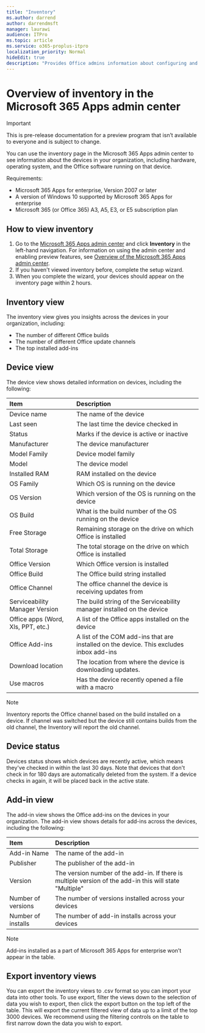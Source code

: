 ```yaml
---
title: "Inventory"
ms.author: darrend
author: darrendmsft
manager: laurawi
audience: ITPro
ms.topic: article
ms.service: o365-proplus-itpro
localization_priority: Normal
hideEdit: true
description: "Provides Office admins information about configuring and using inventory in Microsoft 365 Apps admin center to view their managed devices"
---
```


# Overview of inventory in the Microsoft 365 Apps admin center

> [!IMPORTANT]
> This is pre-release documentation for a preview program that isn’t available to everyone and is subject to change.

You can use the inventory page in the Microsoft 365 Apps admin center to see information about the devices in your organization, including hardware, operating system, and the Office software running on that device.

Requirements:
- Microsoft 365 Apps for enterprise, Version 2007 or later
- A version of Windows 10 supported by Microsoft 365 Apps for enterprise
- Microsoft 365 (or Office 365) A3, A5, E3, or E5 subscription plan

## How to view inventory

1. Go to the [Microsoft 365 Apps admin center](https://config.office.com) and click **Inventory** in the left-hand navigation. For information on using the admin center and enabling preview features, see [Overview of the Microsoft 365 Apps admin center](overview.md).
2. If you haven't viewed inventory before, complete the setup wizard.
3. When you complete the wizard, your devices should appear on the inventory page within 2 hours.

## Inventory view

The inventory view gives you insights across the devices in your organization, including:

- The number of different Office builds
- The number of  different Office update channels
- The top installed add-ins

## Device view

The device view shows detailed information on devices, including the following:

| Item | Description |
|:-----|:-----|
| Device name | The name of the device |
| Last seen | The last time the device checked in |
| Status | Marks if the device is active or inactive |
| Manufacturer | The device manufacturer |
| Model Family | Device model family |
| Model | The device model  |
| Installed RAM | RAM installed on the device |
| OS Family | Which OS is running on the device |
| OS Version| Which version of the OS is running on the device |
| OS Build| What is the build number of the OS running on the device |
| Free Storage| Remaining storage on the drive on which Office is installed |
| Total Storage| The total storage on the drive on which Office is installed |
| Office Version| Which Office version is installed |
| Office Build| The Office build string installed |
| Office Channel| The office channel the device is receiving updates from |
| Serviceability Manager Version| The build string of the Serviceability manager installed on the device |
| Office apps (Word, Xls, PPT, etc.)| A list of the Office apps installed on the device |
| Office Add-ins | A list of the COM add-ins that are installed on the device. This excludes inbox add-ins |
| Download location | The location from where the device is downloading updates. |
| Use macros | Has the device recently opened a file with a macro |

> [!NOTE]
> Inventory reports the Office channel based on the build installed on a device. If channel was switched but the device still contains builds from the old channel, the Inventory will report the old channel.

## Device status

Devices status shows which devices are recently active, which means they've checked in within the last 30 days. Note that devices that don't check in for 180 days are automatically deleted from the system. If a device checks in again, it will be placed back in the active state.

## Add-in view

The add-in view shows the Office add-ins on the devices in your organization. The add-in view shows details for add-ins across the devices, including the following:

| Item | Description |
|:-----|:-----|
| Add-in Name | The name of the add-in |
| Publisher | The publisher of the add-in |
| Version | The version number of the add-in. If there is multiple version of the add-in this will state "Multiple" |
| Number of versions | The number of versions installed across your devices |
| Number of installs | The number of add-in installs across your devices |

> [!NOTE]
> Add-ins installed as a part of Microsoft 365 Apps for enterprise won’t appear in the table.

## Export inventory views

You can export the inventory views to .csv format so you can import your data into other tools. To use export, filter the views down to the selection of data you wish to export, then click the export button on the top left of the table. This will export the current filtered view of data up to a limit of the top 3000 devices. We recommend using the filtering controls on the table to first narrow down the data you wish to export.

